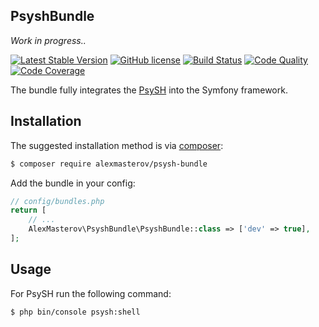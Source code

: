 ## PsyshBundle
_Work in progress.._

[![Latest Stable Version](https://poser.pugx.org/alexmasterov/psysh-bundle/v/stable)](https://packagist.org/packages/alexmasterov/psysh-bundle)
[![GitHub license](https://img.shields.io/badge/license-MIT-blue.svg)](https://raw.githubusercontent.com/AlexMasterov/psysh-bundle/master/LICENSE)
[![Build Status](https://travis-ci.org/AlexMasterov/psysh-bundle.svg)](https://travis-ci.org/AlexMasterov/psysh-bundle)
[![Code Quality](https://scrutinizer-ci.com/g/AlexMasterov/psysh-bundle/badges/coverage.png?b=master)](https://scrutinizer-ci.com/g/AlexMasterov/psysh-bundle/?branch=master)
[![Code Coverage](https://scrutinizer-ci.com/g/AlexMasterov/psysh-bundle/badges/quality-score.png?b=master)](https://scrutinizer-ci.com/g/AlexMasterov/psysh-bundle/?branch=master)

The bundle fully integrates the [PsySH](http://psysh.org/) into the Symfony framework.

## Installation

The suggested installation method is via [composer](https://getcomposer.org/):

```sh
$ composer require alexmasterov/psysh-bundle
```

Add the bundle in your config:
```php
// config/bundles.php
return [
    // ...
    AlexMasterov\PsyshBundle\PsyshBundle::class => ['dev' => true],
];
```

## Usage
For PsySH run the following command:
```sh
$ php bin/console psysh:shell
```
